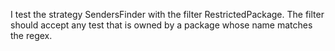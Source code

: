 I test the strategy SendersFinder with the filter RestrictedPackage.
The filter should accept any test that is owned by a package whose name matches the regex.